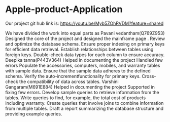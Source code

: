 # Apple-product-Application
Our project git hub link is:
https://youtu.be/Myb5ZOhRVDM?feature=shared

We have divided the work into equal parts as
Pavani vedantham(Q769Z953)
Designed the core of the project and designed the mainframe page . Review and optimize the database schema.
Ensure proper indexing on primary keys for efficient data retrieval.
Establish relationships between tables using foreign keys.
Double-check data types for each column to ensure accuracy.
Deepika tanna(P443V364)
Helped in documenting the project Handled few errors
Populate the accessories, computers, mobiles, and warranty tables with sample data.
Ensure that the sample data adheres to the defined schema.
Verify the auto-incrementfunctionality for primary keys.
Cross-check the compatibility of data across tables.
Varshini Gangaram(M691E884)
Helped in documenting the project Supported in fixing few errors.
Develop sample queries to retrieve information from the tables.
Write queries to find, for example, the total cost of products including warranty.
Create queries that involve joins to combine information from multiple tables.
Draft a report summarizing the database structure and providing example queries.
